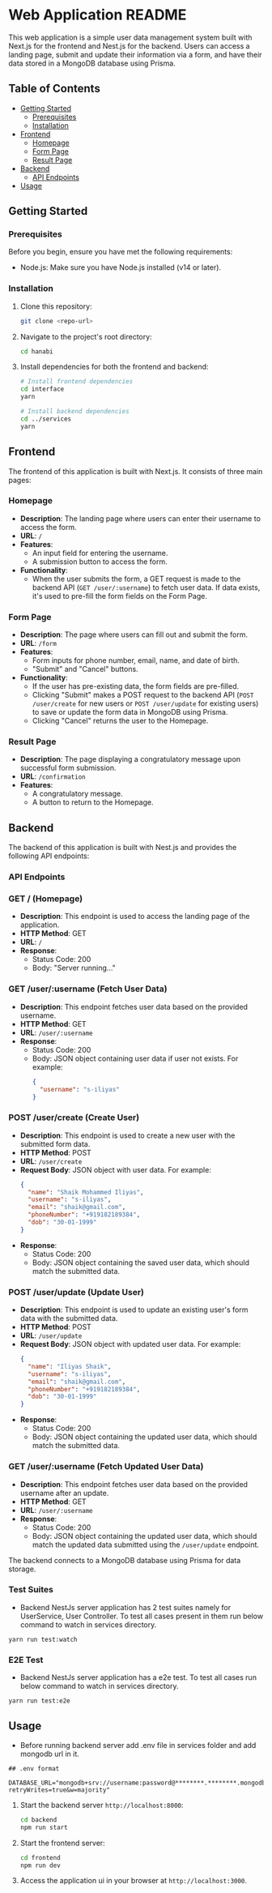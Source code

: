 # Web Application README

This web application is a simple user data management system built with Next.js for the frontend and Nest.js for the backend. Users can access a landing page, submit and update their information via a form, and have their data stored in a MongoDB database using Prisma.

## Table of Contents

- [Getting Started](#getting-started)
  - [Prerequisites](#prerequisites)
  - [Installation](#installation)
- [Frontend](#frontend)
  - [Homepage](#homepage)
  - [Form Page](#form-page)
  - [Result Page](#result-page)
- [Backend](#backend)
  - [API Endpoints](#api-endpoints)
- [Usage](#usage)

## Getting Started

### Prerequisites

Before you begin, ensure you have met the following requirements:

- Node.js: Make sure you have Node.js installed (v14 or later).

### Installation

1. Clone this repository:

   ```bash
   git clone <repo-url>
   ```

2. Navigate to the project's root directory:

   ```bash
   cd hanabi
   ```

3. Install dependencies for both the frontend and backend:

   ```bash
   # Install frontend dependencies
   cd interface
   yarn

   # Install backend dependencies
   cd ../services
   yarn
   ```

## Frontend

The frontend of this application is built with Next.js. It consists of three main pages:

### Homepage

- **Description**: The landing page where users can enter their username to access the form.
- **URL**: `/`
- **Features**:
  - An input field for entering the username.
  - A submission button to access the form.
- **Functionality**:
  - When the user submits the form, a GET request is made to the backend API (`GET /user/:username`) to fetch user data. If data exists, it's used to pre-fill the form fields on the Form Page.

### Form Page

- **Description**: The page where users can fill out and submit the form.
- **URL**: `/form`
- **Features**:
  - Form inputs for phone number, email, name, and date of birth.
  - "Submit" and "Cancel" buttons.
- **Functionality**:
  - If the user has pre-existing data, the form fields are pre-filled.
  - Clicking "Submit" makes a POST request to the backend API (`POST /user/create` for new users or `POST /user/update` for existing users) to save or update the form data in MongoDB using Prisma.
  - Clicking "Cancel" returns the user to the Homepage.

### Result Page

- **Description**: The page displaying a congratulatory message upon successful form submission.
- **URL**: `/confirmation`
- **Features**:
  - A congratulatory message.
  - A button to return to the Homepage.

## Backend

The backend of this application is built with Nest.js and provides the following API endpoints:

### API Endpoints

### GET / (Homepage)
- **Description**: This endpoint is used to access the landing page of the application.
- **HTTP Method**: GET
- **URL**: `/`
- **Response**:
  - Status Code: 200
  - Body: "Server running..."

### GET /user/:username (Fetch User Data)
- **Description**: This endpoint fetches user data based on the provided username.
- **HTTP Method**: GET
- **URL**: `/user/:username`
- **Response**:
  - Status Code: 200
  - Body: JSON object containing user data if user not exists. For example:
    ```json
    {
      "username": "s-iliyas"
    }
    ```

### POST /user/create (Create User)
- **Description**: This endpoint is used to create a new user with the submitted form data.
- **HTTP Method**: POST
- **URL**: `/user/create`
- **Request Body**: JSON object with user data. For example:
  ```json
  {
    "name": "Shaik Mohammed Iliyas",
    "username": "s-iliyas",
    "email": "shaik@gmail.com",
    "phoneNumber": "+919182189384",
    "dob": "30-01-1999"
  }
  ```
- **Response**:
  - Status Code: 200
  - Body: JSON object containing the saved user data, which should match the submitted data.

### POST /user/update (Update User)
- **Description**: This endpoint is used to update an existing user's form data with the submitted data.
- **HTTP Method**: POST
- **URL**: `/user/update`
- **Request Body**: JSON object with updated user data. For example:
  ```json
  {
    "name": "Iliyas Shaik",
    "username": "s-iliyas",
    "email": "shaik@gmail.com",
    "phoneNumber": "+919182189384",
    "dob": "30-01-1999"
  }
  ```
- **Response**:
  - Status Code: 200
  - Body: JSON object containing the updated user data, which should match the submitted data.

### GET /user/:username (Fetch Updated User Data)
- **Description**: This endpoint fetches user data based on the provided username after an update.
- **HTTP Method**: GET
- **URL**: `/user/:username`
- **Response**:
  - Status Code: 200
  - Body: JSON object containing the updated user data, which should match the updated data submitted using the `/user/update` endpoint.

The backend connects to a MongoDB database using Prisma for data storage.

### Test Suites

- Backend NestJs server application has 2 test suites namely for UserService, User Controller. To test all cases present in them run below command to watch in services directory.
```
yarn run test:watch
```

### E2E Test

- Backend NestJs server application has a e2e test. To test all cases run below command to watch in services directory.
```
yarn run test:e2e
```

## Usage
- Before running backend server add .env file in services folder and add mongodb url in it.
```
## .env format

DATABASE_URL="mongodb+srv://username:password@********.********.mongodb.net/collectionName?retryWrites=true&w=majority"

```

1. Start the backend server `http://localhost:8000`:

   ```bash
   cd backend
   npm run start
   ```

2. Start the frontend server:

   ```bash
   cd frontend
   npm run dev
   ```

3. Access the application ui in your browser at `http://localhost:3000`.

